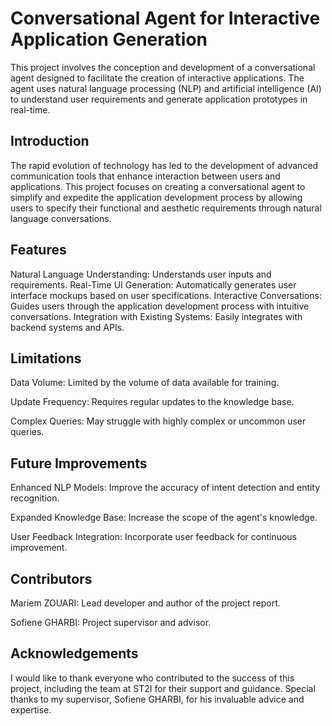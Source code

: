 # Conversational Agent for Interactive Application Generation

This project involves the conception and development of a conversational agent designed to facilitate the creation of interactive applications. The agent uses natural language processing (NLP) and artificial intelligence (AI) to understand user requirements and generate application prototypes in real-time.

## Introduction

The rapid evolution of technology has led to the development of advanced communication tools that enhance interaction between users and applications. This project focuses on creating a conversational agent to simplify and expedite the application development process by allowing users to specify their functional and aesthetic requirements through natural language conversations.

## Features

Natural Language Understanding: Understands user inputs and requirements.
Real-Time UI Generation: Automatically generates user interface mockups based on user specifications.
Interactive Conversations: Guides users through the application development process with intuitive conversations.
Integration with Existing Systems: Easily integrates with backend systems and APIs.

## Limitations

Data Volume: Limited by the volume of data available for training.

Update Frequency: Requires regular updates to the knowledge base.

Complex Queries: May struggle with highly complex or uncommon user queries.

## Future Improvements

Enhanced NLP Models: Improve the accuracy of intent detection and entity recognition.

Expanded Knowledge Base: Increase the scope of the agent's knowledge.

User Feedback Integration: Incorporate user feedback for continuous improvement.

## Contributors

Mariem ZOUARI: Lead developer and author of the project report.

Sofiene GHARBI: Project supervisor and advisor.

## Acknowledgements
I would like to thank everyone who contributed to the success of this project, including the team at ST2I for their support and guidance. Special thanks to my supervisor, Sofiene GHARBI, for his invaluable advice and expertise.
